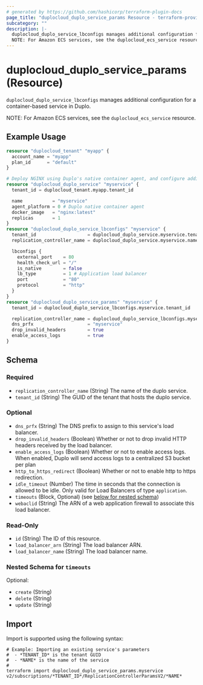 ```yaml
---
# generated by https://github.com/hashicorp/terraform-plugin-docs
page_title: "duplocloud_duplo_service_params Resource - terraform-provider-duplocloud"
subcategory: ""
description: |-
  duplocloud_duplo_service_lbconfigs manages additional configuration for a container-based service in Duplo.
  NOTE: For Amazon ECS services, see the duplocloud_ecs_service resource.
---
```


# duplocloud_duplo_service_params (Resource)

`duplocloud_duplo_service_lbconfigs` manages additional configuration for a container-based service in Duplo.

NOTE: For Amazon ECS services, see the `duplocloud_ecs_service` resource.

## Example Usage

```terraform
resource "duplocloud_tenant" "myapp" {
  account_name = "myapp"
  plan_id      = "default"
}

# Deploy NGINX using Duplo's native container agent, and configure additional load balancer settings.
resource "duplocloud_duplo_service" "myservice" {
  tenant_id = duplocloud_tenant.myapp.tenant_id

  name           = "myservice"
  agent_platform = 0 # Duplo native container agent
  docker_image   = "nginx:latest"
  replicas       = 1
}
resource "duplocloud_duplo_service_lbconfigs" "myservice" {
  tenant_id                   = duplocloud_duplo_service.myservice.tenant_id
  replication_controller_name = duplocloud_duplo_service.myservice.name

  lbconfigs {
    external_port    = 80
    health_check_url = "/"
    is_native        = false
    lb_type          = 1 # Application load balancer
    port             = "80"
    protocol         = "http"
  }
}
resource "duplocloud_duplo_service_params" "myservice" {
  tenant_id = duplocloud_duplo_service_lbconfigs.myservice.tenant_id

  replication_controller_name = duplocloud_duplo_service_lbconfigs.myservice.replication_controller_name
  dns_prfx                    = "myservice"
  drop_invalid_headers        = true
  enable_access_logs          = true
}
```

<!-- schema generated by tfplugindocs -->
## Schema

### Required

- `replication_controller_name` (String) The name of the duplo service.
- `tenant_id` (String) The GUID of the tenant that hosts the duplo service.

### Optional

- `dns_prfx` (String) The DNS prefix to assign to this service's load balancer.
- `drop_invalid_headers` (Boolean) Whether or not to drop invalid HTTP headers received by the load balancer.
- `enable_access_logs` (Boolean) Whether or not to enable access logs.  When enabled, Duplo will send access logs to a centralized S3 bucket per plan
- `http_to_https_redirect` (Boolean) Whether or not to enable http to https redirection.
- `idle_timeout` (Number) The time in seconds that the connection is allowed to be idle. Only valid for Load Balancers of type `application`.
- `timeouts` (Block, Optional) (see [below for nested schema](#nestedblock--timeouts))
- `webaclid` (String) The ARN of a web application firewall to associate this load balancer.

### Read-Only

- `id` (String) The ID of this resource.
- `load_balancer_arn` (String) The load balancer ARN.
- `load_balancer_name` (String) The load balancer name.

<a id="nestedblock--timeouts"></a>
### Nested Schema for `timeouts`

Optional:

- `create` (String)
- `delete` (String)
- `update` (String)

## Import

Import is supported using the following syntax:

```shell
# Example: Importing an existing service's parameters
#  - *TENANT_ID* is the tenant GUID
#  - *NAME* is the name of the service
#
terraform import duplocloud_duplo_service_params.myservice v2/subscriptions/*TENANT_ID*/ReplicationControllerParamsV2/*NAME*
```
